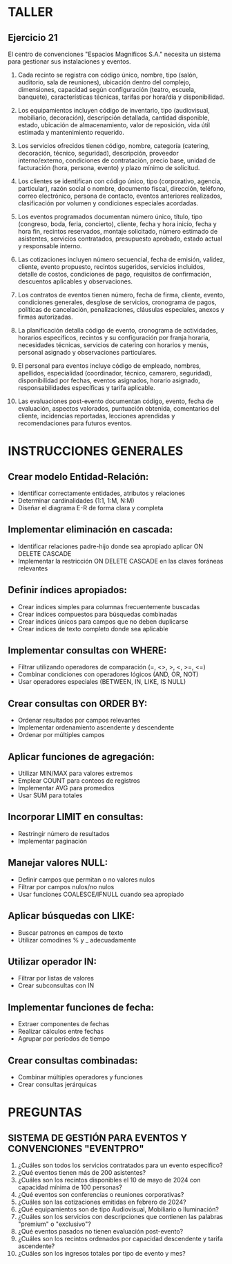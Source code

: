 # TALLER
## Ejercicio 21

El centro de convenciones "Espacios Magníficos S.A." necesita un sistema para gestionar sus instalaciones y eventos. 

1. Cada recinto se registra con código único, nombre, tipo (salón, auditorio, sala de reuniones), ubicación dentro del complejo, dimensiones, capacidad según configuración (teatro, escuela, banquete), características técnicas, tarifas por hora/día y disponibilidad.

2. Los equipamientos incluyen código de inventario, tipo (audiovisual, mobiliario, decoración), descripción detallada, cantidad disponible, estado, ubicación de almacenamiento, valor de reposición, vida útil estimada y mantenimiento requerido.

3. Los servicios ofrecidos tienen código, nombre, categoría (catering, decoración, técnico, seguridad), descripción, proveedor interno/externo, condiciones de contratación, precio base, unidad de facturación (hora, persona, evento) y plazo mínimo de solicitud.

4. Los clientes se identifican con código único, tipo (corporativo, agencia, particular), razón social o nombre, documento fiscal, dirección, teléfono, correo electrónico, persona de contacto, eventos anteriores realizados, clasificación por volumen y condiciones especiales acordadas.

5. Los eventos programados documentan número único, título, tipo (congreso, boda, feria, concierto), cliente, fecha y hora inicio, fecha y hora fin, recintos reservados, montaje solicitado, número estimado de asistentes, servicios contratados, presupuesto aprobado, estado actual y responsable interno.

6. Las cotizaciones incluyen número secuencial, fecha de emisión, validez, cliente, evento propuesto, recintos sugeridos, servicios incluidos, detalle de costos, condiciones de pago, requisitos de confirmación, descuentos aplicables y observaciones.

7. Los contratos de eventos tienen número, fecha de firma, cliente, evento, condiciones generales, desglose de servicios, cronograma de pagos, políticas de cancelación, penalizaciones, cláusulas especiales, anexos y firmas autorizadas.

8. La planificación detalla código de evento, cronograma de actividades, horarios específicos, recintos y su configuración por franja horaria, necesidades técnicas, servicios de catering con horarios y menús, personal asignado y observaciones particulares.

9. El personal para eventos incluye código de empleado, nombres, apellidos, especialidad (coordinador, técnico, camarero, seguridad), disponibilidad por fechas, eventos asignados, horario asignado, responsabilidades específicas y tarifa aplicable.

10. Las evaluaciones post-evento documentan código, evento, fecha de evaluación, aspectos valorados, puntuación obtenida, comentarios del cliente, incidencias reportadas, lecciones aprendidas y recomendaciones para futuros eventos.

# INSTRUCCIONES GENERALES
 
## Crear modelo Entidad-Relación: 
- Identificar correctamente entidades, atributos y relaciones
- Determinar cardinalidades (1:1, 1:M, N:M)
-	Diseñar el diagrama E-R de forma clara y completa

## Implementar eliminación en cascada: 
-	Identificar relaciones padre-hijo donde sea apropiado aplicar ON DELETE CASCADE
-	Implementar la restricción ON DELETE CASCADE en las claves foráneas relevantes

## Definir índices apropiados: 
-	Crear índices simples para columnas frecuentemente buscadas
-	Crear índices compuestos para búsquedas combinadas
-	Crear índices únicos para campos que no deben duplicarse
-	Crear índices de texto completo donde sea aplicable

## Implementar consultas con WHERE: 
-	Filtrar utilizando operadores de comparación (=, <>, >, <, >=, <=)
-	Combinar condiciones con operadores lógicos (AND, OR, NOT)
-	Usar operadores especiales (BETWEEN, IN, LIKE, IS NULL)

## Crear consultas con ORDER BY: 
-	Ordenar resultados por campos relevantes
-	Implementar ordenamiento ascendente y descendente
-	Ordenar por múltiples campos

## Aplicar funciones de agregación: 
-	Utilizar MIN/MAX para valores extremos
-	Emplear COUNT para conteos de registros
-	Implementar AVG para promedios
-	Usar SUM para totales

## Incorporar LIMIT en consultas: 
-	Restringir número de resultados
-	Implementar paginación

## Manejar valores NULL: 
-	Definir campos que permitan o no valores nulos
-	Filtrar por campos nulos/no nulos
-	Usar funciones COALESCE/IFNULL cuando sea apropiado
  
## Aplicar búsquedas con LIKE: 
-	Buscar patrones en campos de texto
-	Utilizar comodines % y _ adecuadamente

## Utilizar operador IN: 
-	Filtrar por listas de valores
-	Crear subconsultas con IN

## Implementar funciones de fecha: 
-	Extraer componentes de fechas
-	Realizar cálculos entre fechas
-	Agrupar por períodos de tiempo

## Crear consultas combinadas: 
-	Combinar múltiples operadores y funciones
-	Crear consultas jerárquicas

# PREGUNTAS
## SISTEMA DE GESTIÓN PARA EVENTOS Y CONVENCIONES "EVENTPRO"
1.	¿Cuáles son todos los servicios contratados para un evento específico?
2.	¿Qué eventos tienen más de 200 asistentes?
3.	¿Cuáles son los recintos disponibles el 10 de mayo de 2024 con capacidad mínima de 100 personas?
4.	¿Qué eventos son conferencias o reuniones corporativas?
5.	¿Cuáles son las cotizaciones emitidas en febrero de 2024?
6.	¿Qué equipamientos son de tipo Audiovisual, Mobiliario o Iluminación?
7.	¿Cuáles son los servicios con descripciones que contienen las palabras "premium" o "exclusivo"?
8.	¿Qué eventos pasados no tienen evaluación post-evento?
9.	¿Cuáles son los recintos ordenados por capacidad descendente y tarifa ascendente?
10.	¿Cuáles son los ingresos totales por tipo de evento y mes?

